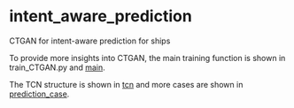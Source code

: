 # intent_aware_prediction
CTGAN for intent-aware prediction for ships


To provide more insights into CTGAN, the main training function is shown in train_CTGAN.py and [main](https://github.com/Chengfeng-Jia/intent_aware_prediction/tree/main/main).

The TCN structure is shown in [tcn](https://github.com/Chengfeng-Jia/intent_aware_prediction/tree/main/main/tcn) and more cases are shown in [prediction_case](https://github.com/Chengfeng-Jia/intent_aware_prediction/tree/main/prediction_case).
